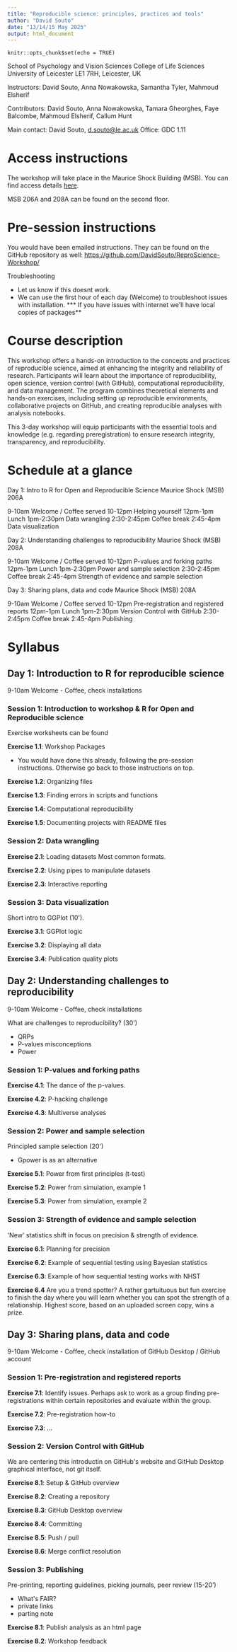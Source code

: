 ```yaml
---
title: "Reproducible science: principles, practices and tools"
author: "David Souto"
date: "13/14/15 May 2025"
output: html_document
---
```


```{r setup, include=FALSE}
knitr::opts_chunk$set(echo = TRUE)
```
School of Psychology and Vision Sciences
College of Life Sciences
University of Leicester
LE1 7RH, Leicester, UK

Instructors: David Souto, Anna Nowakowska, Samantha Tyler, Mahmoud Elsherif

Contributors: David Souto, Anna Nowakowska, Tamara Gheorghes, Faye Balcombe, Mahmoud Elsherif, Callum Hunt

Main contact: 
David Souto, d.souto@le.ac.uk
Office: GDC 1.11

# Access instructions
The workshop will take place in the Maurice Shock Building (MSB). You can find access details [here](https://www.accessable.co.uk/university-of-leicester/access-guides/maurice-shock-building).

MSB 206A and 208A can be found on the second floor. 

# Pre-session instructions 
You would have been emailed instructions. 
They can be found on the GitHub repository as well: https://github.com/DavidSouto/ReproScience-Workshop/

Troubleshooting
* Let us know if this doesnt work.
* We can use the first hour of each day (Welcome) to troubleshoot issues with installation.
*** If you have issues with internet we'll have local copies of packages**

# Course description
This workshop offers a hands-on introduction to the concepts and practices of reproducible science, aimed at enhancing the integrity and reliability of research. Participants will learn about the importance of reproducibility, open science, version control (with GitHub), computational reproducibility, and data management. The program combines theoretical elements and hands-on exercises, including setting up reproducible environments, collaborative projects on GitHub, and creating reproducible analyses with analysis notebooks.

This 3-day workshop will equip participants with the essential tools and knowledge (e.g. regarding preregistration) to ensure research integrity, transparency, and reproducibility.

# Schedule at a glance

Day 1: Intro to R for Open and Reproducible Science
Maurice Shock (MSB) 206A

9-10am Welcome / Coffee served
10-12pm Helping yourself 
12pm-1pm Lunch 
1pm-2:30pm Data wrangling
2:30-2:45pm Coffee break
2:45-4pm Data visualization

Day 2: Understanding challenges to reproducibility
Maurice Shock (MSB) 208A

9-10am Welcome / Coffee served
10-12pm P-values and forking paths
12pm-1pm Lunch 
1pm-2:30pm Power and sample selection
2:30-2:45pm Coffee break
2:45-4pm Strength of evidence and sample selection

Day 3:  Sharing plans, data and code
Maurice Shock (MSB) 208A

9-10am Welcome / Coffee served
10-12pm Pre-registration and registered reports
12pm-1pm Lunch 
1pm-2:30pm Version Control with GitHub 
2:30-2:45pm Coffee break
2:45-4pm Publishing

# Syllabus

## Day 1: Introduction to R for reproducible science
9-10am Welcome - Coffee, check installations

### Session 1: Introduction to workshop & R for Open and Reproducible science

Exercise worksheets can be found 

**Exercise 1.1**: Workshop Packages
* You would have done this already, following the pre-session instructions. Otherwise go back to those instructions on top. 

**Exercise 1.2**: Organizing files
<!-- unfinished? -->

**Exercise 1.3**: Finding errors in scripts and functions
<!-- Level 2: Code-check -->

**Exercise 1.4**: Computational reproducibility

**Exercise 1.5**: Documenting projects with README files
<!-- basic markdown, presented, continued Exercise 2.4 -->

### Session 2: Data wrangling 
<!-- point to data management resources -->

**Exercise 2.1**: Loading datasets
Most common formats.
<!-- link to FAIR, tibbles? -->

**Exercise 2.2**: Using pipes to manipulate datasets

**Exercise 2.3**: Interactive reporting
<!-- Continuing on Rmd, could show basic output options, like saving pdf / htlm files, how to animate a graph-->
<!-- Level 2: More elaborate example of interactive reporting. https://osf.io/enxcd
 Could point to Faye's help sheets for statistical analysis-->
 
### Session 3: Data visualization
<!-- Based on live coded examples but  -->

<!-- We will be using the Finches dataset: https://www.kaggle.com/code/muhammetgamal5/darwin-s-finches-evolution
Read about the data here: https://www.kaggle.com/datasets/crbelhekar619/darwins-finches-evolution-dataset/data -->
<!-- The relationship between beak size and ecological events which has been somewhat popularised as being an example of ‘[evolution occurring before our eyes](https://books.google.co.in/books/about/The_Beak_of_the_Finch.html?id=-bbh3c4ezP0C\&redir_esc=y)’.
 -->
Short intro to GGPlot (10').

**Exercise 3.1**: GGPlot logic
<!-- Example showing how data needs to be organized -->

**Exercise 3.2**: Displaying all data
<!-- Jitter / Rainclouds - Problems with data overlay -->

**Exercise 3.4**: Publication quality plots
<!-- colour blind-friendly plots -->

## Day 2: Understanding challenges to reproducibility

9-10am Welcome - Coffee, check installations

What are challenges to reproducibility? (30')
- QRPs
- P-values misconceptions
- Power
  <!-- coudl actually watch the dance of p-values video -->

### Session 1: P-values and forking paths
  
**Exercise 4.1**: The dance of the p-values.

**Exercise 4.2**: P-hacking challenge 

**Exercise 4.3**: Multiverse analyses
<!-- https://papers.ssrn.com/sol3/papers.cfm?abstract_id=2694998
Alternative to just report the one analysis that was going your way 
Female hurricanes example: TBD give small tasks to do in addition to executing bits
https://cran.r-project.org/web/packages/multiverse/readme/README.html -->

### Session 2: Power and sample selection

Principled sample selection (20')
- Gpower is as an alternative

**Exercise 5.1**: Power from first principles (t-test) 
<!-- see Baker’s book.-->

**Exercise 5.2**: Power from simulation, example 1
<!-- can use reading example we mentioned from Vicky) -->

**Exercise 5.3**: Power from simulation, example 2
 
### Session 3: Strength of evidence and sample selection

'New' statistics shift in focus on precision & strength of evidence. 

<!-- Idea that precision is a better indication of the strength of evidence. See also Bayesian statistics.
 -->
 
**Exercise 6.1**: Planning for precision 
<!-- Example for the mean / proportion & show precision across sample sizes. Alternatives to power calculations To think about confidence around effects (can’t be too confident effect size)-->

**Exercise 6.2**: Example of sequential testing using Bayesian statistics 
<!-- Is subject to p-hacking? mention that it still has to be a pre-defined stop rule -->

**Exercise 6.3**: Example of how sequential testing works with NHST 
<!-- show how the scenario above is problematic, but can be fixed by correcting for peeking -->

**Exercise 6.4** Are you a trend spotter?
A rather gartuituous but fun exercise to finish the day where you will learn whether you can spot the strength of a relationship.
Highest score, based on an uploaded screen copy, wins a prize.
<!-- https://www.guessthecorrelation.com/ -->

## Day 3: Sharing plans, data and code

9-10am Welcome - Coffee, check installation of GitHub Desktop / GitHub account

### Session 1: Pre-registration and registered reports
**Exercise 7.1**: Identify issues. Perhaps ask to work as a group finding pre-registrations within certain repositories and evaluate within the group.

**Exercise 7.2**: Pre-registration how-to

**Exercise 7.3**: ...

### Session 2: Version Control with GitHub 
We are centering this introductin on GitHub's website and GitHub Desktop graphical interface, not git itself.

**Exercise 8.1**: Setup & GitHub overview

**Exercise 8.2**: Creating a repository 

**Exercise 8.3**: GitHub Desktop overview

**Exercise 8.4**: Committing

**Exercise 8.5**: Push / pull 

**Exercise 8.6**: Merge conflict resolution

### Session 3: Publishing

Pre-printing, reporting guidelines, picking journals, peer review (15-20’)
- What's FAIR?
- private links
- parting note

**Exercise 8.1**: Publish analysis as an html page  

**Exercise 8.2**: Workshop feedback